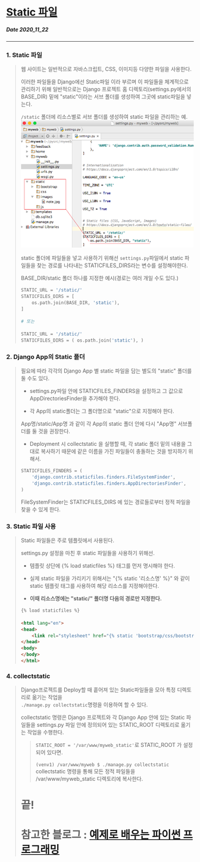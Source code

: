 # [Static 파일](http://pythonstudy.xyz/python/article/314-Static-%ED%8C%8C%EC%9D%BC)
##### Date 2020_11_22
---
### 1. Static 파일
> 웹 사이트는 일반적으로 자바스크립트, CSS, 이미지등 다양한 파일을 사용한다.
>
> 이러한 파일들을 Django에선 Static파일 이라 부르며 이 파일들을 체계적으로 관리하기 위해 일반적으로는 Django 프로젝트 홈 디렉토리(settings.py에서의 BASE_DIR) 밑에 "static"이라는 서브 폴더를 생성하여 그곳에 static파일을 넣는다.
>
> ```/static``` 폴더에 리소스별로 서브 폴더를 생성하여 static 파일을 관리하는 예. ![static-folder](./image/Django09/Django_09_1.png) 
> 
> static 폴더에 파일들을 넣고 사용하기 위해선 ```settings.py```파일에서 static 파일들을 찾는 경로를 나타내는 STATICFILES_DIRS라는 변수를 설정해야한다.
>
> BASE_DIR/static 폴더 하나를 지정한 예시(경로는 여러 개일 수도 있다.)
> ```Python
> STATIC_URL = '/static/'
> STATICFILES_DIRS = [
>     os.path.join(BASE_DIR, 'static'),
> ]
> 
> # 또는
> 
> STATIC_URL = '/static/'
> STATICFILES_DIRS = ( os.path.join('static'), )
> ```
>
### 2. Django App의 Static 폴더
> 필요에 따라 각각의 Django App 별 static 파일을 담는 별도의 "static" 폴더를 둘 수도 있다.
> - settings.py파일 안에 STATICFILES_FINDERS을 설정하고 그 값으로 AppDirectoriesFinder을 추가해야 한다.
>
> - 각 App의 static폴더는 그 폴더명으로 "static"으로 지정해야 한다.
>
> App명/static/App명 과 같이 각 App의 static 폴더 안에 다시 "App명" 서브폴더를 둘 것을 권장한다.
> - Deployment 시 collectstatic 을 실행할 때, 각 static 폴더 밑의 내용을 그대로 복사하기 때문에 같은 이름을 가진 파일들이 충돌하는 것을 방지하기 위해서.
>
> ```Python
> STATICFILES_FINDERS = (
>     'django.contrib.staticfiles.finders.FileSystemFinder',
>     'django.contrib.staticfiles.finders.AppDirectoriesFinder',
> )
> ```
> FileSystemFinder는 STATICFILES_DIRS 에 있는 경로들로부터 정적 파일을 찾을 수 있게 한다.
> 
### 3. Static 파일 사용
> Static 파일들은 주로 템플릿에서 사용된다.
>
> settings.py 설정을 마친 후 static 파일들을 사용하기 위해선.
> - 템플릿 상단에 {% load staticfiles %} 태그를 먼저 명시해야 한다.
>
> - 실제 static 파일을 가리키기 위해서는 "{% static '리소스명' %}" 와 같이 static 템플릿 태그를 사용하여 해당 리소스를 지정해야한다.
>
> - **이때 리소스명에는 "static/" 폴더명 다음의 경로만 지정한다.**
>
> ```html
> {% load staticfiles %}
>
> <html lang="en">
> <head>
>     <link rel="stylesheet" href="{% static 'bootstrap/css/bootstrap.min.css' %}"> #중요.
> </head>
> <body>
> </body>
> </html>
> ```
>
### 4. collectstatic
> Django프로젝트를 Deploy할 때 흩어져 있는 Static파일들을 모아 특정 디렉토리로 옮기는 작업을<br>
> ```./manage.py collectstatic```명령을 이용하여 할 수 있다.
>
> collectstatic 명령은 Django 프로젝트와 각 Django App 안에 있는 Static 파일들을 settings.py 파일 안에 정의되어 있는 STATIC_ROOT 디렉토리로 옮기는 작업을 수행한다.
>
>> ```STATIC_ROOT = '/var/www/myweb_static'```로 STATIC_ROOT 가 설정되어 있다면.
>>
>> ```(venv1) /var/www/myweb $ ./manage.py collectstatic``` collectstatic 명령을 통해 모든 정적 파일들을 /var/www/myweb_static 디렉토리에 복사한다.
>
> # 끝!
> # 참고한 블로그 : [예제로 배우는 파이썬 프로그래밍](http://pythonstudy.xyz/)
